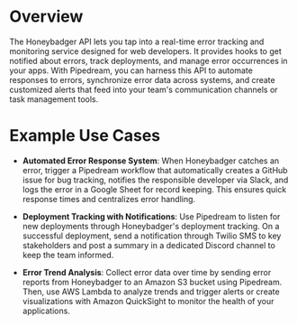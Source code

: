 # Overview

The Honeybadger API lets you tap into a real-time error tracking and monitoring service designed for web developers. It provides hooks to get notified about errors, track deployments, and manage error occurrences in your apps. With Pipedream, you can harness this API to automate responses to errors, synchronize error data across systems, and create customized alerts that feed into your team's communication channels or task management tools.

# Example Use Cases

- **Automated Error Response System**: When Honeybadger catches an error, trigger a Pipedream workflow that automatically creates a GitHub issue for bug tracking, notifies the responsible developer via Slack, and logs the error in a Google Sheet for record keeping. This ensures quick response times and centralizes error handling.

- **Deployment Tracking with Notifications**: Use Pipedream to listen for new deployments through Honeybadger's deployment tracking. On a successful deployment, send a notification through Twilio SMS to key stakeholders and post a summary in a dedicated Discord channel to keep the team informed.

- **Error Trend Analysis**: Collect error data over time by sending error reports from Honeybadger to an Amazon S3 bucket using Pipedream. Then, use AWS Lambda to analyze trends and trigger alerts or create visualizations with Amazon QuickSight to monitor the health of your applications.
